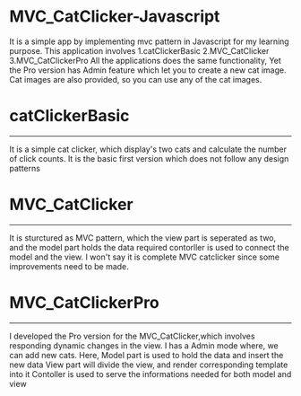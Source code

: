 
# MVC_CatClicker-Javascript

It is a simple app by implementing mvc pattern in Javascript for my learning purpose.
This application involves
 1.catClickerBasic
 2.MVC_CatClicker
 3.MVC_CatClickerPro
 All the applications does the same functionality, Yet the Pro version has Admin feature which let you to create a new cat image.
 Cat images are also provided, so you can use any of the cat images.

# catClickerBasic
 ---------------
 It is a simple cat clicker, which display's two cats and calculate the number of click counts.
 It is the basic first version which does not follow any design patterns

 # MVC_CatClicker
  --------------
 It is sturctured as MVC pattern, which the view part is seperated as two, and the model part holds the data required
 contorller is used to connect the model and the view.
 I won't say it is complete MVC catclicker since some improvements need to be made.

 # MVC_CatClickerPro
  -----------------
 I developed the Pro version for the MVC_CatClicker,which involves responding dynamic changes in the view.
 I has a Admin mode where, we can add new cats.
 Here,
 Model part is used to hold the data and insert the new data
 View part will divide the view, and render corresponding template into it
 Contoller is used to serve the informations needed for both model and view
 
